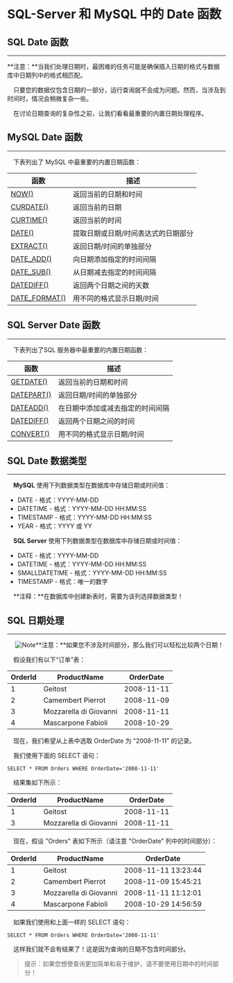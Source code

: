 # SQL-Server 和 MySQL 中的 Date 函数



## SQL Date 函数

------

 **注意：**当我们处理日期时，最困难的任务可能是确保插入日期的格式与数据库中日期列中的格式相匹配。

　只要您的数据仅包含日期的一部分，运行查询就不会成为问题。然而，当涉及到时间时，情况会稍微复杂一些。

　在讨论日期查询的复杂性之前，让我们看看最重要的内置日期处理程序。     



## MySQL Date 函数

------

　下表列出了 MySQL 中最重要的内置日期函数：

| 函数                                                         | 描述                                |
| ------------------------------------------------------------ | ----------------------------------- |
| [NOW()](https://www.w3cschool.cn/mysql/func-now.html)        | 返回当前的日期和时间                |
| [CURDATE()](https://www.w3cschool.cn/mysql/func-curdate.html) | 返回当前的日期                      |
| [CURTIME()](https://www.w3cschool.cn/mysql/func-curtime.html) | 返回当前的时间                      |
| [DATE()](https://www.w3cschool.cn/mysql/func-date.html)      | 提取日期或日期/时间表达式的日期部分 |
| [EXTRACT()](https://www.w3cschool.cn/mysql/func-extract.html) | 返回日期/时间的单独部分             |
| [DATE_ADD()](https://www.w3cschool.cn/mysql/func-date-add.html) | 向日期添加指定的时间间隔            |
| [DATE_SUB()](https://www.w3cschool.cn/mysql/func-date-sub.html) | 从日期减去指定的时间间隔            |
| [DATEDIFF()](https://www.w3cschool.cn/mysql/func-datediff-mysql.html) | 返回两个日期之间的天数              |
| [DATE_FORMAT()](https://www.w3cschool.cn/mysql/func-date-format.html) | 用不同的格式显示日期/时间           |



## SQL Server Date 函数

------

　下表列出了SQL 服务器中最重要的内置日期函数：

| 函数                                                         | 描述                             |
| ------------------------------------------------------------ | -------------------------------- |
| [GETDATE()](https://www.w3cschool.cn/mysql/func-getdate.html) | 返回当前的日期和时间             |
| [DATEPART()](https://www.w3cschool.cn/mysql/func-datepart.html) | 返回日期/时间的单独部分          |
| [DATEADD()](https://www.w3cschool.cn/mysql/func-dateadd.html) | 在日期中添加或减去指定的时间间隔 |
| [DATEDIFF()](https://www.w3cschool.cn/mysql/func-datediff.html) | 返回两个日期之间的时间           |
| [CONVERT()](https://www.w3cschool.cn/mysql/func-convert.html) | 用不同的格式显示日期/时间        |



## SQL Date 数据类型

------

　**MySQL** 使用下列数据类型在数据库中存储日期或时间值：

- DATE - 格式：YYYY-MM-DD
- DATETIME - 格式：YYYY-MM-DD HH:MM:SS
- TIMESTAMP - 格式：YYYY-MM-DD HH:MM:SS
- YEAR - 格式：YYYY 或 YY

　**SQL Server** 使用下列数据类型在数据库中存储日期或时间值：

- DATE - 格式：YYYY-MM-DD
- DATETIME - 格式：YYYY-MM-DD HH:MM:SS
- SMALLDATETIME - 格式：YYYY-MM-DD HH:MM:SS
- TIMESTAMP - 格式：唯一的数字

　**注释：**在数据库中创建新表时，需要为该列选择数据类型！





## SQL 日期处理

------

​        　![Note](https://atts.w3cschool.cn/attachments/image/lamp.gif)**注意：**如果您不涉及时间部分，那么我们可以轻松比较两个日期！

　假设我们有以下“订单”表：

| OrderId | ProductName            | OrderDate  |
| ------- | ---------------------- | ---------- |
| 1       | Geitost                | 2008-11-11 |
| 2       | Camembert Pierrot      | 2008-11-09 |
| 3       | Mozzarella di Giovanni | 2008-11-11 |
| 4       | Mascarpone Fabioli     | 2008-10-29 |

　现在，我们希望从上表中选取 OrderDate 为 "2008-11-11" 的记录。

　我们使用下面的 SELECT 语句：

```
SELECT * FROM Orders WHERE OrderDate='2008-11-11'   
```

　结果集如下所示：

| OrderId | ProductName            | OrderDate  |
| ------- | ---------------------- | ---------- |
| 1       | Geitost                | 2008-11-11 |
| 3       | Mozzarella di Giovanni | 2008-11-11 |

　现在，假设 "Orders" 表如下所示（请注意 "OrderDate" 列中的时间部分）：

| OrderId | ProductName            | OrderDate           |
| ------- | ---------------------- | ------------------- |
| 1       | Geitost                | 2008-11-11 13:23:44 |
| 2       | Camembert Pierrot      | 2008-11-09 15:45:21 |
| 3       | Mozzarella di Giovanni | 2008-11-11 11:12:01 |
| 4       | Mascarpone Fabioli     | 2008-10-29 14:56:59 |

　如果我们使用和上面一样的 SELECT 语句：

```
SELECT * FROM Orders WHERE OrderDate='2008-11-11'   
```

　这样我们就不会有结果了！这是因为查询的日期不包含时间部分。

> 提示：如果您想使查询更加简单和易于维护，请不要使用日期中的时间部分！
